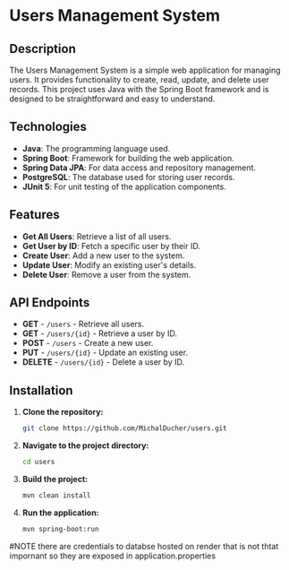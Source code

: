 # Users Management System

## Description
The Users Management System is a simple web application for managing users. It provides functionality to create, read, update, and delete user records. This project uses Java with the Spring Boot framework and is designed to be straightforward and easy to understand.

## Technologies
- **Java**: The programming language used.
- **Spring Boot**: Framework for building the web application.
- **Spring Data JPA**: For data access and repository management.
- **PostgreSQL**: The database used for storing user records.
- **JUnit 5**: For unit testing of the application components.

## Features
- **Get All Users**: Retrieve a list of all users.
- **Get User by ID**: Fetch a specific user by their ID.
- **Create User**: Add a new user to the system.
- **Update User**: Modify an existing user's details.
- **Delete User**: Remove a user from the system.

## API Endpoints
- **GET** - `/users` - Retrieve all users.
- **GET** - `/users/{id}` - Retrieve a user by ID.
- **POST** - `/users` - Create a new user.
- **PUT** - `/users/{id}` - Update an existing user.
- **DELETE** - `/users/{id}` - Delete a user by ID.

## Installation
1. **Clone the repository:**
   ```bash
   git clone https://github.com/MichalDucher/users.git
2. **Navigate to the project directory:**
    ```bash
    cd users
3. **Build the project:**
    ```bash
    mvn clean install
4. **Run the application:**
    ```bash
    mvn spring-boot:run


#NOTE
there are credentials to databse hosted on render that is not thtat impornant so they are exposed in application.properties
